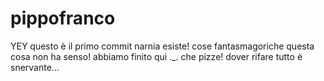 # pippofranco
YEY questo è il primo commit
narnia esiste!
cose fantasmagoriche
questa cosa non ha senso!
abbiamo finito qui ._.
che pizze!
dover rifare tutto è snervante...